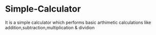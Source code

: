 # Simple-Calculator
It is a simple calculator which performs basic arthimetic calculations like addition,subtraction,multiplication &amp; dividion

